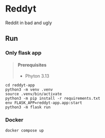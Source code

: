 # Reddyt

Reddit in bad and ugly

## Run

### Only flask app

> #### Prerequisites
> - Phyton 3.13

```shell
cd reddyt-app
python3 -m venv .venv
source .venv/bin/activate
python3 -m pip install -r requirements.txt
env FLASK_APP=reddyt-app.app:start
python3 -m flask run
```

### Docker
```shell
docker compose up
```
